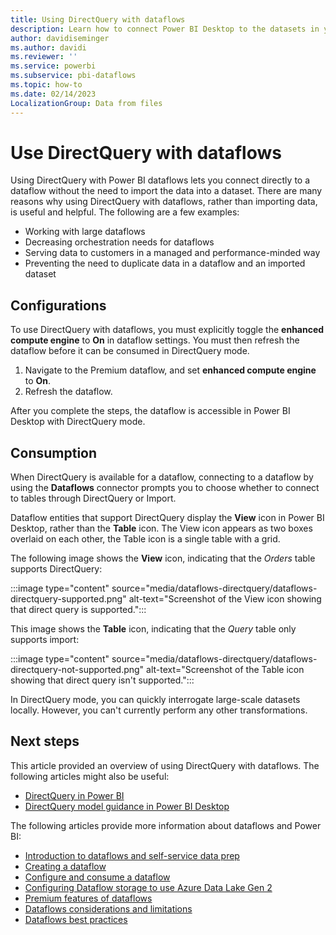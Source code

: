```yaml
---
title: Using DirectQuery with dataflows
description: Learn how to connect Power BI Desktop to the datasets in your Power BI dataflows by using DirectQuery.
author: davidiseminger
ms.author: davidi
ms.reviewer: ''
ms.service: powerbi
ms.subservice: pbi-dataflows
ms.topic: how-to
ms.date: 02/14/2023
LocalizationGroup: Data from files
---
```

# Use DirectQuery with dataflows

Using DirectQuery with Power BI dataflows lets you connect directly to a dataflow without the need to import the data into a dataset. There are many reasons why using DirectQuery with dataflows, rather than importing data, is useful and helpful. The following are a few examples:

* Working with large dataflows
* Decreasing orchestration needs for dataflows
* Serving data to customers in a managed and performance-minded way
* Preventing the need to duplicate data in a dataflow and an imported dataset

## Configurations

To use DirectQuery with dataflows, you must explicitly toggle the **enhanced compute engine** to **On** in dataflow settings. You must then refresh the dataflow before it can be consumed in DirectQuery mode.

1. Navigate to the Premium dataflow, and set **enhanced compute engine** to **On**.
2. Refresh the dataflow.

After you complete the steps, the dataflow is accessible in Power BI Desktop with DirectQuery mode.

## Consumption

When DirectQuery is available for a dataflow, connecting to a dataflow by using the **Dataflows** connector prompts you to choose whether to connect to tables through DirectQuery or Import.

Dataflow entities that support DirectQuery display the **View** icon in Power BI Desktop, rather than the **Table** icon. The View icon appears as two boxes overlaid on each other, the Table icon is a single table with a grid.

The following image shows the **View** icon, indicating that the *Orders* table supports DirectQuery:

:::image type="content" source="media/dataflows-directquery/dataflows-directquery-supported.png" alt-text="Screenshot of the View icon showing that direct query is supported.":::

This image shows the **Table** icon, indicating that the *Query* table only supports import:

:::image type="content" source="media/dataflows-directquery/dataflows-directquery-not-supported.png" alt-text="Screenshot of the Table icon showing that direct query isn't supported.":::

In DirectQuery mode, you can quickly interrogate large-scale datasets locally. However, you can't currently perform any other transformations.

## Next steps

This article provided an overview of using DirectQuery with dataflows. The following articles might also be useful:

* [DirectQuery in Power BI](../../connect-data/desktop-directquery-about.md)
* [DirectQuery model guidance in Power BI Desktop](../../guidance/directquery-model-guidance.md)

The following articles provide more information about dataflows and Power BI:

* [Introduction to dataflows and self-service data prep](dataflows-introduction-self-service.md)
* [Creating a dataflow](dataflows-create.md)
* [Configure and consume a dataflow](dataflows-configure-consume.md)
* [Configuring Dataflow storage to use Azure Data Lake Gen 2](dataflows-azure-data-lake-storage-integration.md)
* [Premium features of dataflows](dataflows-premium-features.md)
* [Dataflows considerations and limitations](dataflows-features-limitations.md)
* [Dataflows best practices](dataflows-best-practices.md)

